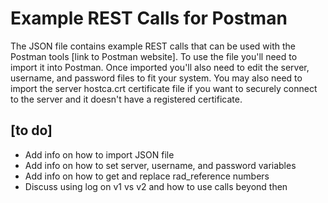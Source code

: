# Example REST Calls for Postman

The JSON file contains example REST calls that can be used with the Postman tools [link to Postman website]. To use the file you'll need to import it into Postman. Once imported you'll also need to edit the server, username, and password files to fit your system. You may also need to import the server hostca.crt certificate file if you want to securely connect to the server and it doesn't have a registered certificate.

## [to do] 
- Add info on how to import JSON file
- Add info on how to set server, username, and password variables
- Add info on how to get and replace rad_reference numbers
- Discuss using log on v1 vs v2 and how to use calls beyond then
